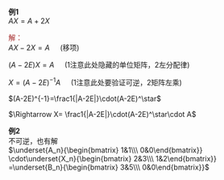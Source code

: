 **例1**  
$AX=A+2X$  
  
<font color=brown>解：</font>  
$AX-2X=A\quad$ (移项)  
  
$(A-2E)X=A\quad$ (1注意此处隐藏的单位矩阵，2左分配律)  
  
$X=(A-2E)^{-1}A\quad$ (1注意此处要验证可逆，2矩阵左乘)  
  
$(A-2E)^{-1}=\frac1{|A-2E|}\cdot(A-2E)^\star$  
  
$\Rightarrow X=  
\frac1{|A-2E|}\cdot(A-2E)^\star\cdot A$  
  
**例2**  
不可逆，也有解  
$\underset{A_n}{\begin{bmatrix}  
1&1\\\ 0&0\end{bmatrix}}  
\cdot\underset{X_n}{\begin{bmatrix}  
2&3\\\  
1&2\end{bmatrix}}  
=\underset{B_n}{\begin{bmatrix}  
3&5\\\  
0&0\end{bmatrix}}$  
